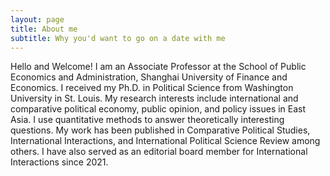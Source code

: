 ```yaml
---
layout: page
title: About me
subtitle: Why you'd want to go on a date with me
---
```


Hello and Welcome! I am an Associate Professor at the School of Public Economics and Administration, Shanghai University of Finance and Economics. I received my Ph.D. in Political Science from Washington University in St. Louis. My research interests include international and comparative political economy, public opinion, and policy issues in East Asia. I use quantitative methods to answer theoretically interesting questions. My work has been published in Comparative Political Studies, International Interactions, and International Political Science Review among others. I have also served as an editorial board member for International Interactions since 2021.


